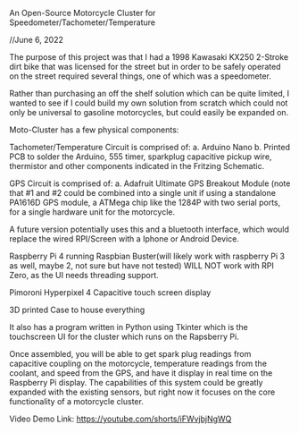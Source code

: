 An Open-Source Motorcycle Cluster for Speedometer/Tachometer/Temperature

//June 6, 2022

The purpose of this project was that I had a 1998 Kawasaki KX250 2-Stroke dirt bike that was licensed for the street but in order to be safely operated on the street required several things, one of which was a speedometer.

Rather than purchasing an off the shelf solution which can be quite limited, I wanted to see if I could build my own solution from scratch which could not only be universal to gasoline motorcycles, but could easily be expanded on.

Moto-Cluster has a few physical components:

Tachometer/Temperature Circuit is comprised of: a. Arduino Nano b. Printed PCB to solder the Arduino, 555 timer, sparkplug capacitive pickup wire, thermistor and other components indicated in the Fritzing Schematic.

GPS Circuit is comprised of: a. Adafruit Ultimate GPS Breakout Module (note that #1 and #2 could be combined into a single unit if using a standalone PA1616D GPS module, a ATMega chip like the 1284P with two serial ports, for a single hardware unit for the motorcycle.

A future version potentially uses this and a bluetooth interface, which would replace the wired RPI/Screen with a Iphone or Android Device.

Raspberry Pi 4 running Raspbian Buster(will likely work with raspberry Pi 3 as well, maybe 2, not sure but have not tested) WILL NOT work with RPI Zero, as the UI needs threading support.

Pimoroni Hyperpixel 4 Capacitive touch screen display

3D printed Case to house everything

It also has a program written in Python using Tkinter which is the touchscreen UI for the cluster which runs on the Rapsberry Pi.

Once assembled, you will be able to get spark plug readings from capacitive coupling on the motorcycle, temperature readings from the coolant, and speed from the GPS, and have it display in real time on the Raspberry Pi display. The capabilities of this system could be greatly expanded with the existing sensors, but right now it focuses on the core functionality of a motorcycle cluster.


Video Demo Link: https://youtube.com/shorts/iFWvjbjNgWQ
